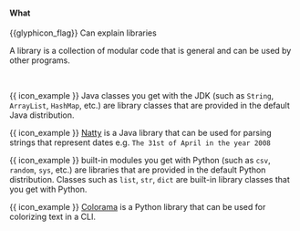 <div id="title">

#### What

</div>

<span id="prereqs"></span>

<span id="outcomes">{{glyphicon_flag}} Can explain libraries</span>

<div id="body">

A library is a collection of modular code that is general and can be used by other programs.

<tip-box>

<tabs> 
  <tab header="Java">

{{ icon_example }} Java classes you get with the JDK (such as `String`, `ArrayList`, `HashMap`, etc.) are library classes that are provided in the default Java distribution.

{{ icon_example }} [Natty](https://github.com/joestelmach/natty) is a Java library that can be used for parsing strings that represent dates e.g. `The 31st of April in the year 2008`
  </tab>
  <tab header="Python">

{{ icon_example }} built-in modules you get with Python (such as `csv`, `random`, `sys`, etc.) are libraries that are provided in the default Python distribution. Classes such as `list`, `str`, `dict` are built-in library classes that you get with Python.

{{ icon_example }} [Colorama](https://pypi.python.org/pypi/colorama) is a Python library that can be used for colorizing text in a CLI.

</tab>
</tabs>


</tip-box>

</div>

<div id="extras">
</div>